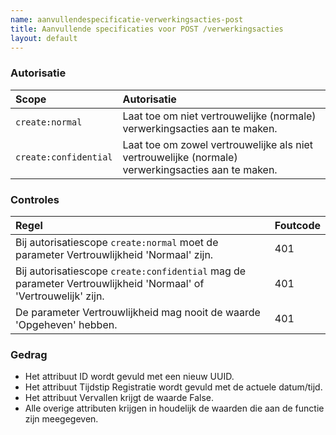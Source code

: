 ```yaml
---
name: aanvullendespecificatie-verwerkingsacties-post
title: Aanvullende specificaties voor POST /verwerkingsacties
layout: default
---
```


### Autorisatie

| Scope | Autorisatie | 
| :---- | :---- |
| `create:normal` | Laat toe om niet vertrouwelijke (normale) verwerkingsacties aan te maken. |
| `create:confidential` | Laat toe om zowel vertrouwelijke als niet vertrouwelijke (normale) verwerkingsacties aan te maken. |

### Controles

| Regel | Foutcode |
| :---- | :---- |
| Bij autorisatiescope `create:normal` moet de parameter Vertrouwlijkheid 'Normaal' zijn. | 401 |
| Bij autorisatiescope `create:confidential` mag de parameter Vertrouwlijkheid 'Normaal' of 'Vertrouwelijk' zijn. | 401 |
| De parameter Vertrouwlijkheid mag nooit de waarde 'Opgeheven' hebben. | 401 |


### Gedrag

* Het attribuut ID wordt gevuld met een nieuw UUID.
* Het attribuut Tijdstip Registratie wordt gevuld met de actuele datum/tijd.
* Het attribuut Vervallen krijgt de waarde False.
* Alle overige attributen krijgen in houdelijk de waarden die aan de functie zijn meegegeven.
